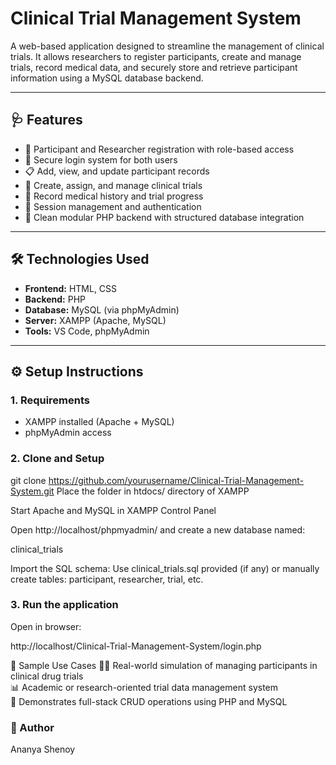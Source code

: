 # Clinical Trial Management System

A web-based application designed to streamline the management of clinical trials. It allows researchers to register participants, create and manage trials, record medical data, and securely store and retrieve participant information using a MySQL database backend.

---

## 🩺 Features

- 👥 Participant and Researcher registration with role-based access
- 📝 Secure login system for both users
- 📋 Add, view, and update participant records
- 🧪 Create, assign, and manage clinical trials
- 💊 Record medical history and trial progress
- 🔐 Session management and authentication
- 📁 Clean modular PHP backend with structured database integration

---

## 🛠️ Technologies Used

- **Frontend:** HTML, CSS  
- **Backend:** PHP  
- **Database:** MySQL (via phpMyAdmin)  
- **Server:** XAMPP (Apache, MySQL)  
- **Tools:** VS Code, phpMyAdmin

---

## ⚙️ Setup Instructions

### 1. Requirements
- XAMPP installed (Apache + MySQL)
- phpMyAdmin access

### 2. Clone and Setup

git clone https://github.com/yourusername/Clinical-Trial-Management-System.git
Place the folder in htdocs/ directory of XAMPP

Start Apache and MySQL in XAMPP Control Panel

Open http://localhost/phpmyadmin/ and create a new database named:

clinical_trials

Import the SQL schema:
Use clinical_trials.sql provided (if any) or manually create tables:
participant, researcher, trial, etc.

### 3. Run the application
Open in browser:

http://localhost/Clinical-Trial-Management-System/login.php

🧪 Sample Use Cases
🧑‍⚕️ Real-world simulation of managing participants in clinical drug trials<br>
📊 Academic or research-oriented trial data management system<br>
💾 Demonstrates full-stack CRUD operations using PHP and MySQL<br>

### 🙋 Author
Ananya Shenoy